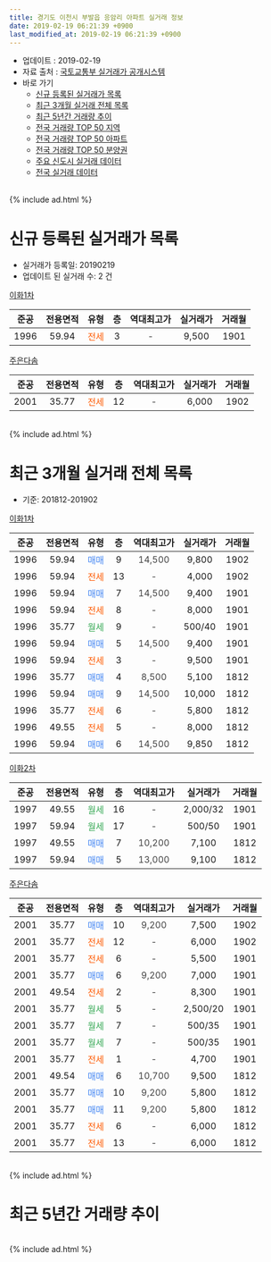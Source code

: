 ```yaml
---
title: 경기도 이천시 부발읍 응암리 아파트 실거래 정보
date: 2019-02-19 06:21:39 +0900
last_modified_at: 2019-02-19 06:21:39 +0900
---
```


* 업데이트 : 2019-02-19
* 자료 출처 : [국토교통부 실거래가 공개시스템](http://rt.molit.go.kr)
* 바로 가기
    * [신규 등록된 실거래가 목록](#신규-등록된-실거래가-목록)
    * [최근 3개월 실거래 전체 목록](#최근-3개월-실거래-전체-목록)
    * [최근 5년간 거래량 추이](#최근-5년간-거래량-추이)
    * [전국 거래량 TOP 50 지역](https://ayogom.github.io/apt-trade-info/최근-3개월-전국에서-가장-거래가-많이-발생한-지역)
    * [전국 거래량 TOP 50 아파트](https://ayogom.github.io/apt-trade-info/최근-3개월-전국에서-가장-거래가-많이-발생한-아파트)
    * [전국 거래량 TOP 50 분양권](https://ayogom.github.io/apt-trade-info/최근-3개월-전국에서-가장-거래가-많이-발생한-분양권)
    * [주요 신도시 실거래 데이터](https://ayogom.github.io/apt-trade-info/주요-신도시)
    * [전국 실거래 데이터](https://ayogom.github.io/apt-trade-info/전국)
<br>
{% include ad.html %}
<br>

# 신규 등록된 실거래가 목록
* 실거래가 등록일: 20190219
* 업데이트 된 실거래 수: 2 건


[이화1차](https://search.naver.com/search.naver?query=%EA%B2%BD%EA%B8%B0%EB%8F%84+%EC%9D%B4%EC%B2%9C%EC%8B%9C+%EB%B6%80%EB%B0%9C%EC%9D%8D+%EC%9D%91%EC%95%94%EB%A6%AC+%EC%9D%B4%ED%99%941%EC%B0%A8)

|준공|전용면적|유형|층|역대최고가|실거래가|거래월|
|:---:|:---:|:---:|:---:|:---:|:---:|:---:|
|1996|59.94|<span style="color:#ff5a00">전세</span>|3|<span style="color:#444444">-</span>|9,500|1901|

[주은다솜](https://search.naver.com/search.naver?query=%EA%B2%BD%EA%B8%B0%EB%8F%84+%EC%9D%B4%EC%B2%9C%EC%8B%9C+%EB%B6%80%EB%B0%9C%EC%9D%8D+%EC%9D%91%EC%95%94%EB%A6%AC+%EC%A3%BC%EC%9D%80%EB%8B%A4%EC%86%9C)

|준공|전용면적|유형|층|역대최고가|실거래가|거래월|
|:---:|:---:|:---:|:---:|:---:|:---:|:---:|
|2001|35.77|<span style="color:#ff5a00">전세</span>|12|<span style="color:#444444">-</span>|6,000|1902|


<br>
{% include ad.html %}
<br>

# 최근 3개월 실거래 전체 목록
* 기준: 201812-201902


[이화1차](https://search.naver.com/search.naver?query=%EA%B2%BD%EA%B8%B0%EB%8F%84+%EC%9D%B4%EC%B2%9C%EC%8B%9C+%EB%B6%80%EB%B0%9C%EC%9D%8D+%EC%9D%91%EC%95%94%EB%A6%AC+%EC%9D%B4%ED%99%941%EC%B0%A8)

|준공|전용면적|유형|층|역대최고가|실거래가|거래월|
|:---:|:---:|:---:|:---:|:---:|:---:|:---:|
|1996|59.94|<span style="color:#4285f3">매매</span>|9|<span style="color:#444444">14,500</span>|9,800|1902|
|1996|59.94|<span style="color:#ff5a00">전세</span>|13|<span style="color:#444444">-</span>|4,000|1902|
|1996|59.94|<span style="color:#4285f3">매매</span>|7|<span style="color:#444444">14,500</span>|9,400|1901|
|1996|59.94|<span style="color:#ff5a00">전세</span>|8|<span style="color:#444444">-</span>|8,000|1901|
|1996|35.77|<span style="color:#34a853">월세</span>|9|<span style="color:#444444">-</span>|500/40|1901|
|1996|59.94|<span style="color:#4285f3">매매</span>|5|<span style="color:#444444">14,500</span>|9,400|1901|
|1996|59.94|<span style="color:#ff5a00">전세</span>|3|<span style="color:#444444">-</span>|9,500|1901|
|1996|35.77|<span style="color:#4285f3">매매</span>|4|<span style="color:#444444">8,500</span>|5,100|1812|
|1996|59.94|<span style="color:#4285f3">매매</span>|9|<span style="color:#444444">14,500</span>|10,000|1812|
|1996|35.77|<span style="color:#ff5a00">전세</span>|6|<span style="color:#444444">-</span>|5,800|1812|
|1996|49.55|<span style="color:#ff5a00">전세</span>|5|<span style="color:#444444">-</span>|8,000|1812|
|1996|59.94|<span style="color:#4285f3">매매</span>|6|<span style="color:#444444">14,500</span>|9,850|1812|

[이화2차](https://search.naver.com/search.naver?query=%EA%B2%BD%EA%B8%B0%EB%8F%84+%EC%9D%B4%EC%B2%9C%EC%8B%9C+%EB%B6%80%EB%B0%9C%EC%9D%8D+%EC%9D%91%EC%95%94%EB%A6%AC+%EC%9D%B4%ED%99%942%EC%B0%A8)

|준공|전용면적|유형|층|역대최고가|실거래가|거래월|
|:---:|:---:|:---:|:---:|:---:|:---:|:---:|
|1997|49.55|<span style="color:#34a853">월세</span>|16|<span style="color:#444444">-</span>|2,000/32|1901|
|1997|59.94|<span style="color:#34a853">월세</span>|17|<span style="color:#444444">-</span>|500/50|1901|
|1997|49.55|<span style="color:#4285f3">매매</span>|7|<span style="color:#444444">10,200</span>|7,100|1812|
|1997|59.94|<span style="color:#4285f3">매매</span>|5|<span style="color:#444444">13,000</span>|9,100|1812|

[주은다솜](https://search.naver.com/search.naver?query=%EA%B2%BD%EA%B8%B0%EB%8F%84+%EC%9D%B4%EC%B2%9C%EC%8B%9C+%EB%B6%80%EB%B0%9C%EC%9D%8D+%EC%9D%91%EC%95%94%EB%A6%AC+%EC%A3%BC%EC%9D%80%EB%8B%A4%EC%86%9C)

|준공|전용면적|유형|층|역대최고가|실거래가|거래월|
|:---:|:---:|:---:|:---:|:---:|:---:|:---:|
|2001|35.77|<span style="color:#4285f3">매매</span>|10|<span style="color:#444444">9,200</span>|7,500|1902|
|2001|35.77|<span style="color:#ff5a00">전세</span>|12|<span style="color:#444444">-</span>|6,000|1902|
|2001|35.77|<span style="color:#ff5a00">전세</span>|6|<span style="color:#444444">-</span>|5,500|1901|
|2001|35.77|<span style="color:#4285f3">매매</span>|6|<span style="color:#444444">9,200</span>|7,000|1901|
|2001|49.54|<span style="color:#ff5a00">전세</span>|2|<span style="color:#444444">-</span>|8,300|1901|
|2001|35.77|<span style="color:#34a853">월세</span>|5|<span style="color:#444444">-</span>|2,500/20|1901|
|2001|35.77|<span style="color:#34a853">월세</span>|7|<span style="color:#444444">-</span>|500/35|1901|
|2001|35.77|<span style="color:#34a853">월세</span>|7|<span style="color:#444444">-</span>|500/35|1901|
|2001|35.77|<span style="color:#ff5a00">전세</span>|1|<span style="color:#444444">-</span>|4,700|1901|
|2001|49.54|<span style="color:#4285f3">매매</span>|6|<span style="color:#444444">10,700</span>|9,500|1812|
|2001|35.77|<span style="color:#4285f3">매매</span>|10|<span style="color:#444444">9,200</span>|5,800|1812|
|2001|35.77|<span style="color:#4285f3">매매</span>|11|<span style="color:#444444">9,200</span>|5,800|1812|
|2001|35.77|<span style="color:#ff5a00">전세</span>|6|<span style="color:#444444">-</span>|6,000|1812|
|2001|35.77|<span style="color:#ff5a00">전세</span>|13|<span style="color:#444444">-</span>|6,000|1812|


<br>
{% include ad.html %}
<br>

# 최근 5년간 거래량 추이


<div style="width:100%;">
    <canvas id="deal_progress" height="200"></canvas>
</div>

<script>
new Chart(document.getElementById("deal_progress"), {
    type: 'line',
    data: {
        labels: ['201402','201403','201404','201405','201406','201407','201408','201409','201410','201411','201412','201501','201502','201503','201504','201505','201506','201507','201508','201509','201510','201511','201512','201601','201602','201603','201604','201605','201606','201607','201608','201609','201610','201611','201612','201701','201702','201703','201704','201705','201706','201707','201708','201709','201710','201711','201712','201801','201802','201803','201804','201805','201806','201807','201808','201809','201810','201811','201812','201901','201902'],
        datasets: [{
            label: '매매',
            pointRadius: 1,
            data: [15, 10, 9, 17, 6, 6, 8, 6, 14, 12, 10, 13, 4, 18, 11, 10, 13, 9, 8, 12, 15, 3, 5, 10, 7, 6, 12, 3, 6, 9, 4, 7, 8, 7, 8, 8, 6, 11, 8, 4, 10, 13, 9, 10, 9, 10, 8, 9, 2, 8, 3, 5, 8, 3, 6, 2, 7, 1, 8, 3, 2],
            borderColor: "rgba(255, 201, 14, 1)",
            backgroundColor: "rgba(255, 201, 14, 0.5)",
            fill: false,
            lineTension: 0
        },{
            label: '전월세',
            pointRadius: 1,
            data: [23, 21, 15, 16, 16, 16, 20, 18, 24, 19, 12, 12, 11, 27, 28, 22, 17, 16, 18, 10, 22, 13, 9, 16, 12, 20, 21, 6, 8, 5, 9, 12, 24, 11, 13, 6, 7, 8, 15, 4, 16, 9, 13, 12, 16, 11, 6, 7, 5, 12, 14, 7, 9, 8, 12, 8, 7, 7, 4, 11, 2],
            borderColor: "rgba(0, 141, 185, 1)",
            backgroundColor: "rgba(0, 141, 185, 0.5)",
            fill: false,
            lineTension: 0
        }
        ]
    },
    options: {
        responsive: true,
        title: {
            display: false
        },
        tooltips: {
            mode: 'index',
            intersect: false
        },
        hover: {
            mode: 'nearest',
            intersect: true
        },
        scales: {
            xAxes: [{
                display: true,
                scaleLabel: {
                    display: true,
                    labelString: '년/월'
                }
            }],
            yAxes: [{
                display: true,
                ticks: {
                    suggestedMin: 0,
                },
                scaleLabel: {
                    display: true,
                    labelString: '실거래 수'
                }
            }]
        }
    }
});

</script>


<br>
{% include ad.html %}
<br>

